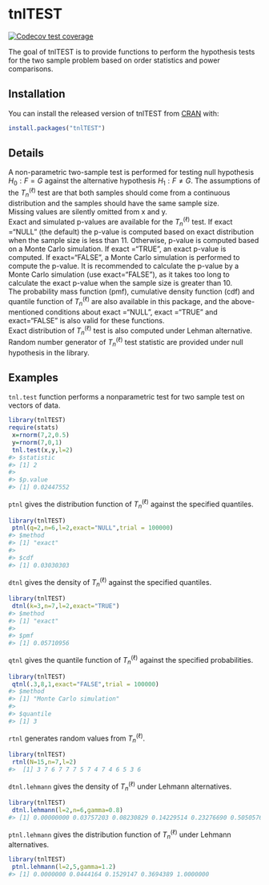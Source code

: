 
<!-- README.md is generated from README.Rmd. Please edit that file -->

# tnlTEST

<!-- badges: start -->

[![Codecov test
coverage](https://codecov.io/gh/ihababusaif/tnlTEST/branch/master/graph/badge.svg)](https://codecov.io/gh/ihababusaif/tnlTEST?branch=master)
<!-- badges: end -->

The goal of tnlTEST is to provide functions to perform the hypothesis
tests for the two sample problem based on order statistics and power
comparisons.

## Installation

You can install the released version of tnlTEST from
[CRAN](https://CRAN.R-project.org) with:

``` r
install.packages("tnlTEST")
```

## Details

A non-parametric two-sample test is performed for testing null
hypothesis *H*<sub>0</sub> : *F* = *G* against the alternative
hypothesis *H*<sub>1</sub> : *F* ≠ *G*. The assumptions of the
*T*<sub>*n*</sub><sup>(ℓ)</sup> test are that both samples should come
from a continuous distribution and the samples should have the same
sample size.<br /> Missing values are silently omitted from x and
y.<br /> Exact and simulated p-values are available for the
*T*<sub>*n*</sub><sup>(ℓ)</sup> test. If exact =“NULL” (the default) the
p-value is computed based on exact distribution when the sample size is
less than 11. Otherwise, p-value is computed based on a Monte Carlo
simulation. If exact =“TRUE”, an exact p-value is computed. If
exact=“FALSE”, a Monte Carlo simulation is performed to compute the
p-value. It is recommended to calculate the p-value by a Monte Carlo
simulation (use exact=“FALSE”), as it takes too long to calculate the
exact p-value when the sample size is greater than 10. <br /> The
probability mass function (pmf), cumulative density function (cdf) and
quantile function of *T*<sub>*n*</sub><sup>(ℓ)</sup> are also available
in this package, and the above-mentioned conditions about exact =“NULL”,
exact =“TRUE” and exact=“FALSE” is also valid for these functions.<br />
Exact distribution of *T*<sub>*n*</sub><sup>(ℓ)</sup> test is also
computed under Lehman alternative.<br /> Random number generator of
*T*<sub>*n*</sub><sup>(ℓ)</sup> test statistic are provided under null
hypothesis in the library.

## Examples

`tnl.test` function performs a nonparametric test for two sample test on
vectors of data.

``` r
library(tnlTEST)
require(stats)
 x=rnorm(7,2,0.5)
 y=rnorm(7,0,1)
 tnl.test(x,y,l=2)
#> $statistic
#> [1] 2
#> 
#> $p.value
#> [1] 0.02447552
```

`ptnl` gives the distribution function of
*T*<sub>*n*</sub><sup>(ℓ)</sup> against the specified quantiles.

``` r
library(tnlTEST)
 ptnl(q=2,n=6,l=2,exact="NULL",trial = 100000)
#> $method
#> [1] "exact"
#> 
#> $cdf
#> [1] 0.03030303
```

`dtnl` gives the density of *T*<sub>*n*</sub><sup>(ℓ)</sup> against the
specified quantiles.

``` r
library(tnlTEST)
 dtnl(k=3,n=7,l=2,exact="TRUE")
#> $method
#> [1] "exact"
#> 
#> $pmf
#> [1] 0.05710956
```

`qtnl` gives the quantile function of *T*<sub>*n*</sub><sup>(ℓ)</sup>
against the specified probabilities.

``` r
library(tnlTEST)
 qtnl(.3,8,1,exact="FALSE",trial = 100000)
#> $method
#> [1] "Monte Carlo simulation"
#> 
#> $quantile
#> [1] 3
```

`rtnl` generates random values from *T*<sub>*n*</sub><sup>(ℓ)</sup>.

``` r
library(tnlTEST)
 rtnl(N=15,n=7,l=2)
#>  [1] 3 7 6 7 7 7 5 7 4 7 4 6 5 3 6
```

`dtnl.lehmann` gives the density of *T*<sub>*n*</sub><sup>(ℓ)</sup>
under Lehmann alternatives.

``` r
library(tnlTEST)
 dtnl.lehmann(l=2,n=6,gamma=0.8)
#> [1] 0.00000000 0.03757203 0.08230829 0.14229514 0.23276690 0.50505764
```

`ptnl.lehmann` gives the distribution function of
*T*<sub>*n*</sub><sup>(ℓ)</sup> under Lehmann alternatives.

``` r
library(tnlTEST)
 ptnl.lehmann(l=2,5,gamma=1.2)
#> [1] 0.0000000 0.0444164 0.1529147 0.3694389 1.0000000
```
